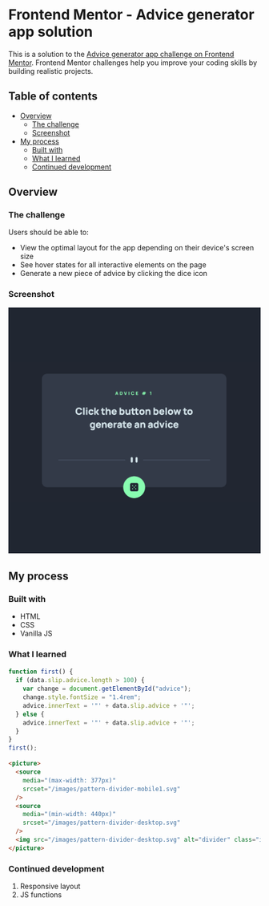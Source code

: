 # Frontend Mentor - Advice generator app solution

This is a solution to the [Advice generator app challenge on Frontend Mentor](https://www.frontendmentor.io/challenges/advice-generator-app-QdUG-13db). Frontend Mentor challenges help you improve your coding skills by building realistic projects.

## Table of contents

- [Overview](#overview)
  - [The challenge](#the-challenge)
  - [Screenshot](#screenshot)
- [My process](#my-process)
  - [Built with](#built-with)
  - [What I learned](#what-i-learned)
  - [Continued development](#continued-development)

## Overview

### The challenge

Users should be able to:

- View the optimal layout for the app depending on their device's screen size
- See hover states for all interactive elements on the page
- Generate a new piece of advice by clicking the dice icon

### Screenshot

![](/screenshots_result/desktop_advice.png)

## My process

### Built with

- HTML
- CSS
- Vanilla JS

### What I learned

```js
function first() {
  if (data.slip.advice.length > 100) {
    var change = document.getElementById("advice");
    change.style.fontSize = "1.4rem";
    advice.innerText = '"' + data.slip.advice + '"';
  } else {
    advice.innerText = '"' + data.slip.advice + '"';
  }
}
first();
```

```html
<picture>
  <source
    media="(max-width: 377px)"
    srcset="/images/pattern-divider-mobile1.svg"
  />
  <source
    media="(min-width: 440px)"
    srcset="/images/pattern-divider-desktop.svg"
  />
  <img src="/images/pattern-divider-desktop.svg" alt="divider" class="img" />
</picture>
```

### Continued development

1. Responsive layout
2. JS functions
